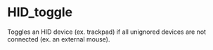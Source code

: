# HID_toggle
Toggles an HID device (ex. trackpad) if all unignored devices are not connected (ex. an external mouse).
